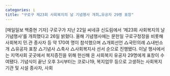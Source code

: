```yaml
---
categories: i
title: "구로구 제23회 사회복지의 날 기념행사 개최…유공자 29명 표창"
---
```

[매일일보 백중현 기자] 구로구가 지난 22일 씨네큐 신도림에서 ‘제23회 사회복지의 날 기념행사’를 개최했다고 26일 밝혔다. 올해 기념행사에는 문헌일 구로구청장을 비롯해 사회복지 민․관 종사자 등 약 170여 명이 참석했으며 △개회선언 △국민의례 △내빈소개 △유공자 표창 △기념사 △축사 △사회복지사 선서 순으로 진행됐다. 이날 행사에서는 지역사회 곳곳에서 복지증진을 위해 헌신해 온 사회복지 유공자 29명에게 표창이 수여됐다. 기념식이 끝난 오후 3시부터는 코로나19, 복지업무 등으로 고생하는 사회복지 기관 및 시설 종사자, 사회